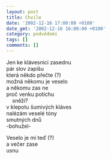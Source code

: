 ```yaml
---
layout: post
title: Chvíle
date: '2002-12-16 17:00:00 +0100'
date_gmt: '2002-12-16 16:00:00 +0100'
category: podvědomí
tags: []
comments: []
---
```


<p>Jen ke klávesnici zasednu<br>pár slov zapíšu<br>která někdo přečte (?)<br>možná někomu je veselo<br>a někomu zas ne<br>proč venku potichu<br>&nbsp;&nbsp;&nbsp; sněží?<br>v klepotu šumivých kláves<br>nalézám veselé tóny<br>smutných dnů<br>-bohužel-</p>
<p>Veselo je mi teď (?)<br>a večer zase <br>usnu</p>
